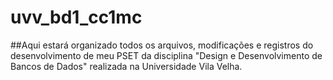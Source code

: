 # uvv_bd1_cc1mc
##Aqui estará organizado todos os arquivos, modificações e registros do desenvolvimento de meu PSET da disciplina "Design e Desenvolvimento de Bancos de Dados" realizada na Universidade Vila Velha.
